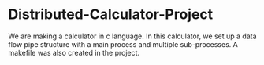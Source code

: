 # Distributed-Calculator-Project
We are making a calculator in c language. In this calculator, we set up a data flow pipe structure with a main process and multiple sub-processes. A makefile was also created in the project.
